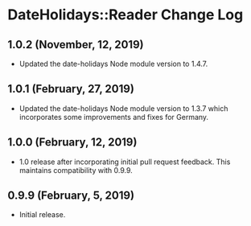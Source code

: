 
# DateHolidays::Reader Change Log

## 1.0.2 (November, 12, 2019)

* Updated the date-holidays Node module version to 1.4.7.

## 1.0.1 (February, 27, 2019)

* Updated the date-holidays Node module version to 1.3.7 which incorporates some improvements and fixes for Germany.

## 1.0.0 (February, 12, 2019)

* 1.0 release after incorporating initial pull request feedback. This maintains compatibility with 0.9.9.

## 0.9.9 (February, 5, 2019)

* Initial release.
